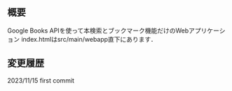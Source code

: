 ## 概要
Google Books APIを使って本検索とブックマーク機能だけのWebアプリケーション
index.htmlはsrc/main/webapp直下にあります．


## 変更履歴
2023/11/15 first commit